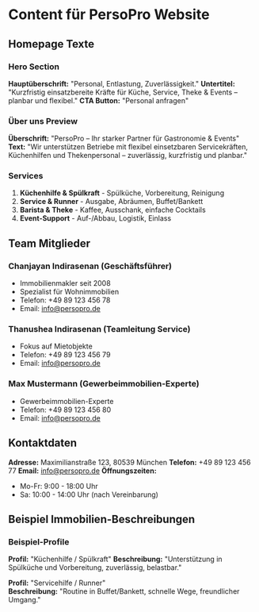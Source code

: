 # Content für PersoPro Website

## Homepage Texte

### Hero Section
**Hauptüberschrift:** "Personal, Entlastung, Zuverlässigkeit."
**Untertitel:** "Kurzfristig einsatzbereite Kräfte für Küche, Service, Theke & Events – planbar und flexibel."
**CTA Button:** "Personal anfragen"

### Über uns Preview
**Überschrift:** "PersoPro – Ihr starker Partner für Gastronomie & Events"
**Text:** "Wir unterstützen Betriebe mit flexibel einsetzbaren Servicekräften, Küchenhilfen und Thekenpersonal – zuverlässig, kurzfristig und planbar."

### Services
1. **Küchenhilfe & Spülkraft** - Spülküche, Vorbereitung, Reinigung
2. **Service & Runner** - Ausgabe, Abräumen, Buffet/Bankett  
3. **Barista & Theke** - Kaffee, Ausschank, einfache Cocktails
4. **Event-Support** - Auf-/Abbau, Logistik, Einlass

## Team Mitglieder

### Chanjayan Indirasenan (Geschäftsführer)
- Immobilienmakler seit 2008
- Spezialist für Wohnimmobilien
- Telefon: +49 89 123 456 78
- Email: info@persopro.de

### Thanushea Indirasenan (Teamleitung Service)
- Fokus auf Mietobjekte
- Telefon: +49 89 123 456 79
- Email: info@persopro.de

### Max Mustermann (Gewerbeimmobilien-Experte)
- Gewerbeimmobilien-Experte  
- Telefon: +49 89 123 456 80
- Email: info@persopro.de

## Kontaktdaten
**Adresse:** Maximilianstraße 123, 80539 München
**Telefon:** +49 89 123 456 77
**Email:** info@persopro.de
**Öffnungszeiten:**
- Mo-Fr: 9:00 - 18:00 Uhr
- Sa: 10:00 - 14:00 Uhr (nach Vereinbarung)

## Beispiel Immobilien-Beschreibungen

### Beispiel-Profile
**Profil:** "Küchenhilfe / Spülkraft"
**Beschreibung:** "Unterstützung in Spülküche und Vorbereitung, zuverlässig, belastbar."

**Profil:** "Servicehilfe / Runner"  
**Beschreibung:** "Routine in Buffet/Bankett, schnelle Wege, freundlicher Umgang."